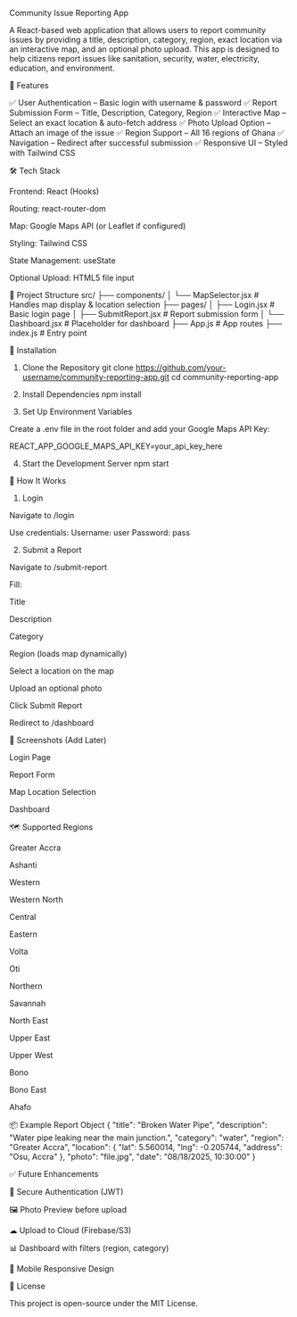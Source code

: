 Community Issue Reporting App

A React-based web application that allows users to report community issues by providing a title, description, category, region, exact location via an interactive map, and an optional photo upload. This app is designed to help citizens report issues like sanitation, security, water, electricity, education, and environment.

📌 Features

✅ User Authentication – Basic login with username & password
✅ Report Submission Form – Title, Description, Category, Region
✅ Interactive Map – Select an exact location & auto-fetch address
✅ Photo Upload Option – Attach an image of the issue
✅ Region Support – All 16 regions of Ghana
✅ Navigation – Redirect after successful submission
✅ Responsive UI – Styled with Tailwind CSS

🛠 Tech Stack

Frontend: React (Hooks)

Routing: react-router-dom

Map: Google Maps API (or Leaflet if configured)

Styling: Tailwind CSS

State Management: useState

Optional Upload: HTML5 file input

📂 Project Structure
src/
├── components/
│   └── MapSelector.jsx       # Handles map display & location selection
├── pages/
│   ├── Login.jsx             # Basic login page
│   ├── SubmitReport.jsx      # Report submission form
│   └── Dashboard.jsx         # Placeholder for dashboard
├── App.js                    # App routes
├── index.js                  # Entry point

🚀 Installation
1. Clone the Repository
git clone https://github.com/your-username/community-reporting-app.git
cd community-reporting-app

2. Install Dependencies
npm install

3. Set Up Environment Variables

Create a .env file in the root folder and add your Google Maps API Key:

REACT_APP_GOOGLE_MAPS_API_KEY=your_api_key_here

4. Start the Development Server
npm start

📖 How It Works
1. Login

Navigate to /login

Use credentials:
Username: user
Password: pass

2. Submit a Report

Navigate to /submit-report

Fill:

Title

Description

Category

Region (loads map dynamically)

Select a location on the map

Upload an optional photo

Click Submit Report

Redirect to /dashboard

📸 Screenshots (Add Later)

Login Page

Report Form

Map Location Selection

Dashboard

🗺 Supported Regions

Greater Accra

Ashanti

Western

Western North

Central

Eastern

Volta

Oti

Northern

Savannah

North East

Upper East

Upper West

Bono

Bono East

Ahafo

📦 Example Report Object
{
  "title": "Broken Water Pipe",
  "description": "Water pipe leaking near the main junction.",
  "category": "water",
  "region": "Greater Accra",
  "location": {
    "lat": 5.560014,
    "lng": -0.205744,
    "address": "Osu, Accra"
  },
  "photo": "file.jpg",
  "date": "08/18/2025, 10:30:00"
}

✅ Future Enhancements

🔐 Secure Authentication (JWT)

🖼 Photo Preview before upload

☁ Upload to Cloud (Firebase/S3)

📊 Dashboard with filters (region, category)

📱 Mobile Responsive Design


📜 License

This project is open-source under the MIT License.
